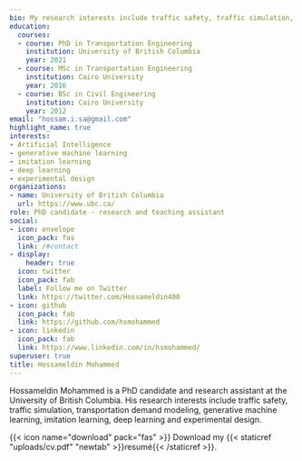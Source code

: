 ```yaml
---
bio: My research interests include traffic safety, traffic simulation, transportation demand modeling, generative machine learning, imitation learning, deep learning and experimental design.
education:
  courses:
  - course: PhD in Transportation Engineering
    institution: University of British Columbia
    year: 2021
  - course: MSc in Transportation Engineering
    institution: Cairo University
    year: 2016
  - course: BSc in Civil Engineering
    institution: Cairo University
    year: 2012
email: "hossam.i.sa@gmail.com"
highlight_name: true
interests:
- Artificial Intelligence
- generative machine learning
- imitation learning
- deep learning
- experimental design
organizations:
- name: University of British Columbia
  url: https://www.ubc.ca/
role: PhD candidate - research and teaching assistant
social:
- icon: envelope
  icon_pack: fas
  link: /#contact
- display:
    header: true
  icon: twitter
  icon_pack: fab
  label: Follow me on Twitter
  link: https://twitter.com/Hossameldin400
- icon: github
  icon_pack: fab
  link: https://github.com/hsmohammed
- icon: linkedin
  icon_pack: fab
  link: https://www.linkedin.com/in/hsmohammed/
superuser: true
title: Hossameldin Mohammed
---
```


Hossameldin Mohammed is a PhD candidate and research assistant at the University of British Columbia. His research interests include traffic safety, traffic simulation, transportation demand modeling, generative machine learning, imitation learning, deep learning and experimental design.


{{< icon name="download" pack="fas" >}} Download my {{< staticref "uploads/cv.pdf" "newtab" >}}resumé{{< /staticref >}}.

